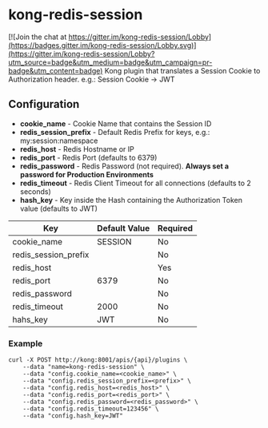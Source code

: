 # kong-redis-session

[![Join the chat at https://gitter.im/kong-redis-session/Lobby](https://badges.gitter.im/kong-redis-session/Lobby.svg)](https://gitter.im/kong-redis-session/Lobby?utm_source=badge&utm_medium=badge&utm_campaign=pr-badge&utm_content=badge)
Kong plugin that translates a Session Cookie to Authorization header. e.g.: Session Cookie -> JWT

## Configuration

 * **cookie_name** - Cookie Name that contains the Session ID
 * **redis_session_prefix** - Default Redis Prefix for keys, e.g.: my:session:namespace
 * **redis_host** - Redis Hostname or IP
 * **redis_port** - Redis Port (defaults to 6379)
 * **redis_password** - Redis Password (not required). **Always set a password for Production Environments**
 * **redis_timeout** - Redis Client Timeout for all connections (defaults to 2 seconds)
 * **hash_key** - Key inside the Hash containing the Authorization Token value (defaults to JWT)

| Key        | Default Value  | Required  |
| ------------- |-------------| ----- |
| cookie_name      | SESSION  | No |
| redis_session_prefix      |       |   No |
| redis_host |       | Yes |
| redis_port |  6379     | No |
| redis_password |       | No |
| redis_timeout | 2000 | No |
| hahs_key | JWT | No |


### Example

```
curl -X POST http://kong:8001/apis/{api}/plugins \
    --data "name=kong-redis-session" \
    --data "config.cookie_name=<cookie_name>" \
    --data "config.redis_session_prefix=<prefix>" \
    --data "config.redis_host=<redis_host>" \
    --data "config.redis_port=<redis_port>" \
    --data "config.redis_password=<redis_password>" \
    --data "config.redis_timeout=123456" \
    --data "config.hash_key=JWT"
```
